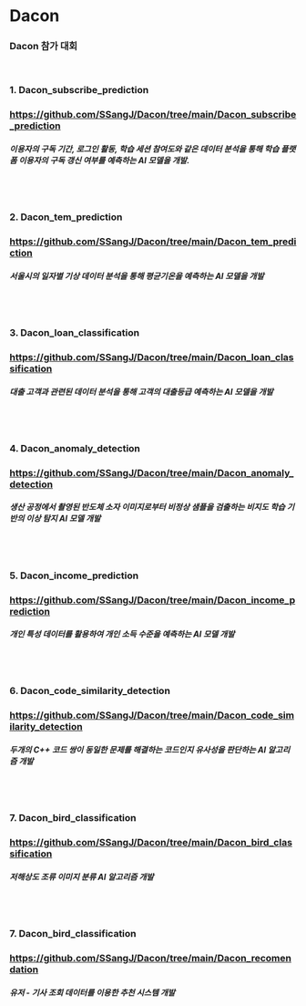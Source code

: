 # Dacon
### Dacon 참가 대회

<br>

### 1. Dacon_subscribe_prediction
### https://github.com/SSangJ/Dacon/tree/main/Dacon_subscribe_prediction
##### 이용자의 구독 기간, 로그인 활동, 학습 세션 참여도와 같은 데이터 분석을 통해 학습 플랫폼 이용자의 구독 갱신 여부를 예측하는 AI 모델을 개발.
<br>
<br>

### 2. Dacon_tem_prediction
### https://github.com/SSangJ/Dacon/tree/main/Dacon_tem_prediction
##### 서울시의 일자별 기상 데이터 분석을 통해 평균기온을 예측하는 AI 모델을 개발

<br>
<br>

### 3. Dacon_loan_classification
### https://github.com/SSangJ/Dacon/tree/main/Dacon_loan_classification
##### 대출 고객과 관련된 데이터 분석을 통해 고객의 대출등급 예측하는 AI 모델을 개발

<br>
<br>

### 4. Dacon_anomaly_detection
### https://github.com/SSangJ/Dacon/tree/main/Dacon_anomaly_detection
##### 생산 공정에서 촬영된 반도체 소자 이미지로부터 비정상 샘플을 검출하는 비지도 학습 기반의 이상 탐지 AI 모델 개발

<br>
<br>

### 5. Dacon_income_prediction
### https://github.com/SSangJ/Dacon/tree/main/Dacon_income_prediction
##### 개인 특성 데이터를 활용하여 개인 소득 수준을 예측하는 AI 모델 개발

<br>
<br>

### 6. Dacon_code_similarity_detection
### https://github.com/SSangJ/Dacon/tree/main/Dacon_code_similarity_detection
##### 두개의 C++ 코드 쌍이 동일한 문제를 해결하는 코드인지 유사성을 판단하는 AI 알고리즘 개발

<br>
<br>

### 7. Dacon_bird_classification
### https://github.com/SSangJ/Dacon/tree/main/Dacon_bird_classification
##### 저해상도 조류 이미지 분류 AI 알고리즘 개발

<br>
<br>

### 7. Dacon_bird_classification
### https://github.com/SSangJ/Dacon/tree/main/Dacon_recomendation
##### 유저 - 기사 조회 데이터를 이용한 추천 시스템 개발
